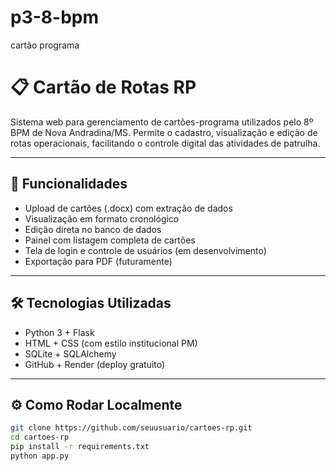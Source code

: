 # p3-8-bpm
cartão programa
# 📋 Cartão de Rotas RP

Sistema web para gerenciamento de cartões-programa utilizados pelo 8º BPM de Nova Andradina/MS. Permite o cadastro, visualização e edição de rotas operacionais, facilitando o controle digital das atividades de patrulha.

---

## 🚓 Funcionalidades

- Upload de cartões (.docx) com extração de dados
- Visualização em formato cronológico
- Edição direta no banco de dados
- Painel com listagem completa de cartões
- Tela de login e controle de usuários (em desenvolvimento)
- Exportação para PDF (futuramente)

---

## 🛠️ Tecnologias Utilizadas

- Python 3 + Flask
- HTML + CSS (com estilo institucional PM)
- SQLite + SQLAlchemy
- GitHub + Render (deploy gratuito)

---

## ⚙️ Como Rodar Localmente

```bash
git clone https://github.com/seuusuario/cartoes-rp.git
cd cartoes-rp
pip install -r requirements.txt
python app.py
